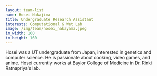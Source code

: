 ```yaml
---
layout: team-list
name: Hosei Nakajima
title: Undergraduate Research Assistant
interests: Computational & Wet Lab
image: /img/team/hosei_nakayama.jpeg
im_width: 160
im_height: 160
---
```


Hosei was a UT undergraduate from Japan, interested in genetics and computer science.
He is passionate about cooking, video games, and anime. Hosei currently works at Baylor College of Medicine in Dr. Rinki Ratnapriya's lab. 
